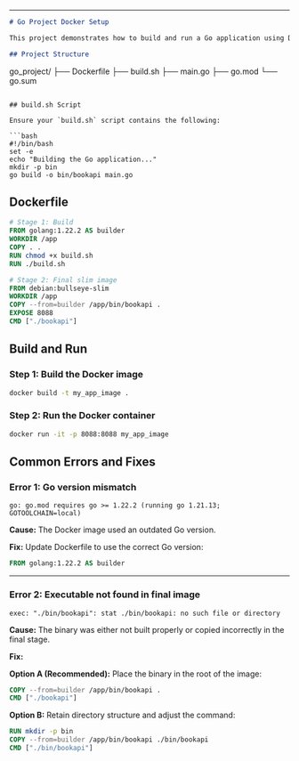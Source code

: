 

---

```markdown
# Go Project Docker Setup

This project demonstrates how to build and run a Go application using Docker.

## Project Structure

```

go\_project/
├── Dockerfile
├── build.sh
├── main.go
├── go.mod
└── go.sum

````

## build.sh Script

Ensure your `build.sh` script contains the following:

```bash
#!/bin/bash
set -e
echo "Building the Go application..."
mkdir -p bin
go build -o bin/bookapi main.go
````

## Dockerfile

```dockerfile
# Stage 1: Build
FROM golang:1.22.2 AS builder
WORKDIR /app
COPY . .
RUN chmod +x build.sh
RUN ./build.sh

# Stage 2: Final slim image
FROM debian:bullseye-slim
WORKDIR /app
COPY --from=builder /app/bin/bookapi .
EXPOSE 8088
CMD ["./bookapi"]
```

## Build and Run

### Step 1: Build the Docker image

```bash
docker build -t my_app_image .
```

### Step 2: Run the Docker container

```bash
docker run -it -p 8088:8088 my_app_image
```

## Common Errors and Fixes

### Error 1: Go version mismatch

```
go: go.mod requires go >= 1.22.2 (running go 1.21.13; GOTOOLCHAIN=local)
```

**Cause:** The Docker image used an outdated Go version.

**Fix:** Update Dockerfile to use the correct Go version:

```dockerfile
FROM golang:1.22.2 AS builder
```

---

### Error 2: Executable not found in final image

```
exec: "./bin/bookapi": stat ./bin/bookapi: no such file or directory
```

**Cause:** The binary was either not built properly or copied incorrectly in the final stage.

**Fix:**

**Option A (Recommended):** Place the binary in the root of the image:

```dockerfile
COPY --from=builder /app/bin/bookapi .
CMD ["./bookapi"]
```

**Option B:** Retain directory structure and adjust the command:

```dockerfile
RUN mkdir -p bin
COPY --from=builder /app/bin/bookapi ./bin/bookapi
CMD ["./bin/bookapi"]
```
